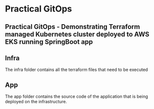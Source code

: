 # Practical GitOps

## Practical GitOps - Demonstrating Terraform managed Kubernetes cluster deployed to AWS EKS running SpringBoot app

## Infra

The infra folder contains all the terraform files that need to be executed

## App

The app folder contains the source code of the application that is being deployed on the infrastructure.
